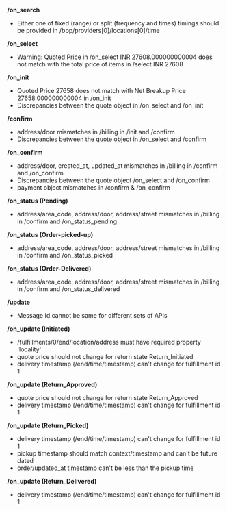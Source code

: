 **/on_search**
- Either one of fixed (range) or split (frequency and times) timings should be provided in /bpp/providers[0]/locations[0]/time

**/on_select**
- Warning: Quoted Price in /on_select INR 27608.000000000004 does not match with the total price of items in /select INR 27608

**/on_init**
- Quoted Price 27658 does not match with Net Breakup Price 27658.000000000004 in /on_init
- Discrepancies between the quote object in /on_select and /on_init

**/confirm**
- address/door mismatches in /billing in /init and /confirm
- Discrepancies between the quote object in /on_select and /confirm

**/on_confirm**
- address/door, created_at, updated_at mismatches in /billing in /confirm and /on_confirm
- Discrepancies between the quote object /on_select and /on_confirm
- payment object mismatches in /confirm & /on_confirm

**/on_status (Pending)**
- address/area_code, address/door, address/street mismatches in /billing in /confirm and /on_status_pending

**/on_status (Order-picked-up)**
- address/area_code, address/door, address/street mismatches in /billing in /confirm and /on_status_picked

**/on_status (Order-Delivered)**
- address/area_code, address/door, address/street mismatches in /billing in /confirm and /on_status_delivered

**/update**
- Message Id cannot be same for different sets of APIs

**/on_update (Initiated)**
- /fulfillments/0/end/location/address must have required property 'locality'
- quote price should not change for return state Return_Initiated
- delivery timestamp (/end/time/timestamp) can't change for fulfillment id 1

**/on_update (Return_Approved)**
- quote price should not change for return state Return_Approved
- delivery timestamp (/end/time/timestamp) can't change for fulfillment id 1

**/on_update (Return_Picked)**
- delivery timestamp (/end/time/timestamp) can't change for fulfillment id 1
- pickup timestamp should match context/timestamp and can't be future dated
- order/updated_at timestamp can't be less than the pickup time

**/on_update (Return_Delivered)**
- delivery timestamp (/end/time/timestamp) can't change for fulfillment id 1

